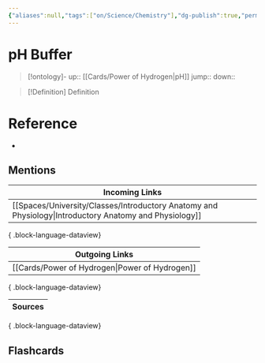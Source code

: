 ```yaml
---
{"aliases":null,"tags":["on/Science/Chemistry"],"dg-publish":true,"permalink":"/cards/p-h-buffer/","dgPassFrontmatter":true}
---
```


# pH Buffer

> [!ontology]-
> up:: [[Cards/Power of Hydrogen\|pH]]
> jump:: 
> down:: 

> [!Definition] Definition

# Reference

- 

## Mentions

| Incoming Links                                                                                            |
| --------------------------------------------------------------------------------------------------------- |
| [[Spaces/University/Classes/Introductory Anatomy and Physiology\|Introductory Anatomy and Physiology]] |

{ .block-language-dataview}

| Outgoing Links                                    |
| ------------------------------------------------- |
| [[Cards/Power of Hydrogen\|Power of Hydrogen]] |

{ .block-language-dataview}

| Sources |
| ------- |

{ .block-language-dataview}

## Flashcards